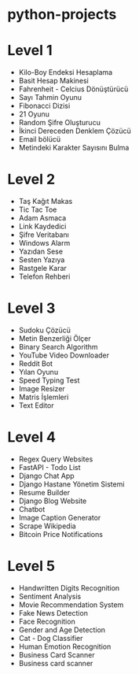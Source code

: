# python-projects

# Level 1 #
- Kilo-Boy Endeksi Hesaplama
- Basit Hesap Makinesi
- Fahrenheit - Celcius Dönüştürücü
- Sayı Tahmin Oyunu
- Fibonacci Dizisi
- 21 Oyunu
- Random Şifre Oluşturucu
- İkinci Dereceden Denklem Çözücü
- Email bölücü
- Metindeki Karakter Sayısını Bulma

# Level 2 #
- Taş Kağıt Makas
- Tic Tac Toe
- Adam Asmaca
- Link Kaydedici
- Şifre Veritabanı
- Windows Alarm
- Yazıdan Sese
- Sesten Yazıya
- Rastgele Karar
- Telefon Rehberi

# Level 3 #
- Sudoku Çözücü
- Metin Benzerliği Ölçer
- Binary Search Algorithm
- YouTube Video Downloader
- Reddit Bot
- Yılan Oyunu
- Speed Typing Test
- Image Resizer
- Matris İşlemleri
- Text Editor

# Level 4 #
- Regex Query Websites
- FastAPI - Todo List
- Django Chat App
- Django Hastane Yönetim Sistemi
- Resume Builder
- Django Blog Website
- Chatbot
- Image Caption Generator
- Scrape Wikipedia
- Bitcoin Price Notifications

# Level 5 #
- Handwritten Digits Recognition
- Sentiment Analysis
- Movie Recommendation System
- Fake News Detection
- Face Recognition
- Gender and Age Detection
- Cat - Dog Classifier
- Human Emotion Recognition
- Business Card Scanner
- Business card scanner

